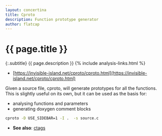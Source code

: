```yaml
---
layout: concertina
title: Cproto
description: Function prototype generator
author: flatcap
---
```


# {{ page.title }}

{:.subtitle}
{{ page.description }}
{% include analysis-links.html %}

- [https://invisible-island.net/cproto/cproto.html](https://invisible-island.net/cproto/cproto.html)

Given a source file, cproto, will generate prototypes for all the functions.
This is slightly useful on its own, but it can be used as the basis for:

- analysing functions and parameters
- generating doxygen comment blocks

```sh
cproto -D USE_SIDEBAR=1 -I .  -s source.c
```

- **See also**: [ctags](ctags.html)

